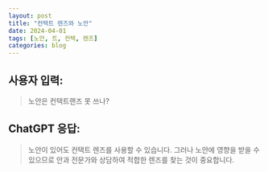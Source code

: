 ```yaml
---
layout: post
title: "컨택트 렌즈와 노안"
date: 2024-04-01
tags: [노안, 트, 컨택, 렌즈]
categories: blog
---
```


## 사용자 입력:
> 노안은 컨택트랜즈 못 쓰나?

## ChatGPT 응답:
> 노안이 있어도 컨택트 렌즈를 사용할 수 있습니다. 그러나 노안에 영향을 받을 수 있으므로 안과 전문가와 상담하여 적합한 렌즈를 찾는 것이 중요합니다.

